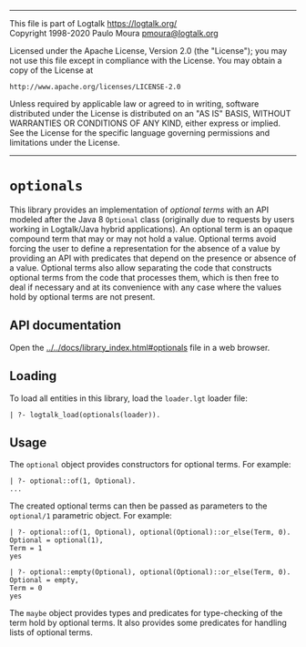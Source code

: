 ________________________________________________________________________

This file is part of Logtalk <https://logtalk.org/>  
Copyright 1998-2020 Paulo Moura <pmoura@logtalk.org>

Licensed under the Apache License, Version 2.0 (the "License");
you may not use this file except in compliance with the License.
You may obtain a copy of the License at

    http://www.apache.org/licenses/LICENSE-2.0

Unless required by applicable law or agreed to in writing, software
distributed under the License is distributed on an "AS IS" BASIS,
WITHOUT WARRANTIES OR CONDITIONS OF ANY KIND, either express or implied.
See the License for the specific language governing permissions and
limitations under the License.
________________________________________________________________________


`optionals`
===========

This library provides an implementation of *optional terms* with an API
modeled after the Java 8 `Optional` class (originally due to requests by
users working in Logtalk/Java hybrid applications). An optional term is
an opaque compound term that may or may not hold a value. Optional terms
avoid forcing the user to define a representation for the absence of a value
by providing an API with predicates that depend on the presence or absence
of a value. Optional terms also allow separating the code that constructs
optional terms from the code that processes them, which is then free to
deal if necessary and at its convenience with any case where the values
hold by optional terms are not present.


API documentation
-----------------

Open the [../../docs/library_index.html#optionals](../../docs/library_index.html#optionals)
file in a web browser.


Loading
-------

To load all entities in this library, load the `loader.lgt` loader file:

	| ?- logtalk_load(optionals(loader)).


Usage
-----

The `optional` object provides constructors for optional terms. For example:

	| ?- optional::of(1, Optional).
	...

The created optional terms can then be passed as parameters to the `optional/1`
parametric object. For example:

	| ?- optional::of(1, Optional), optional(Optional)::or_else(Term, 0).
	Optional = optional(1),
	Term = 1
	yes

	| ?- optional::empty(Optional), optional(Optional)::or_else(Term, 0).
	Optional = empty,
	Term = 0
	yes

The `maybe` object provides types and predicates for type-checking of the
term hold by optional terms. It also provides some  predicates for handling
lists of optional terms.
